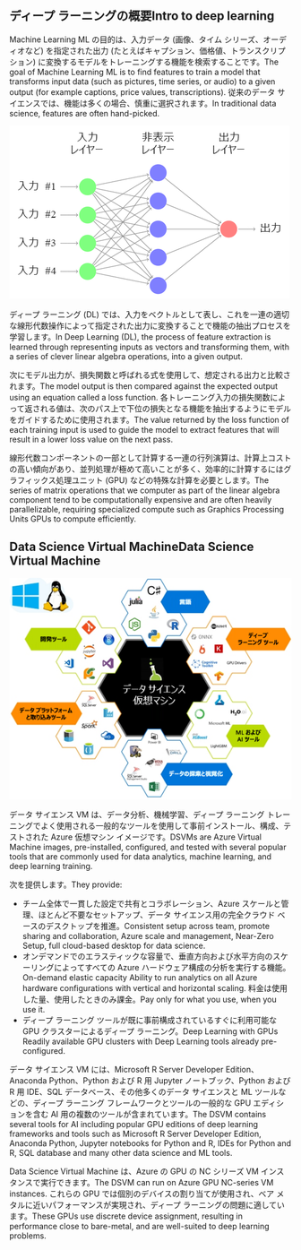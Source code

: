 ## <a name="intro-to-deep-learning"></a><span data-ttu-id="af4f3-101">ディープ ラーニングの概要</span><span class="sxs-lookup"><span data-stu-id="af4f3-101">Intro to deep learning</span></span>

<span data-ttu-id="af4f3-102">Machine Learning ML の目的は、入力データ (画像、タイム シリーズ、オーディオなど) を指定された出力 (たとえばキャプション、価格値、トランスクリプション) に変換するモデルをトレーニングする機能を検索することです。</span><span class="sxs-lookup"><span data-stu-id="af4f3-102">The goal of Machine Learning ML is to find features to train a model that transforms input data (such as pictures, time series, or audio) to a given output (for example captions, price values, transcriptions).</span></span> <span data-ttu-id="af4f3-103">従来のデータ サイエンスでは、機能は多くの場合、慎重に選択されます。</span><span class="sxs-lookup"><span data-stu-id="af4f3-103">In traditional data science, features are often hand-picked.</span></span>

![フィード フォワード ディープ ニューラル ネットワークの Canonical 例です。](../media/2-image1.PNG)

<span data-ttu-id="af4f3-105">ディープ ラーニング (DL) では、入力をベクトルとして表し、これを一連の適切な線形代数操作によって指定された出力に変換することで機能の抽出プロセスを学習します。</span><span class="sxs-lookup"><span data-stu-id="af4f3-105">In Deep Learning (DL), the process of feature extraction is learned through representing inputs as vectors and transforming them, with a series of clever linear algebra operations, into a given output.</span></span>  

<span data-ttu-id="af4f3-106">次にモデル出力が、損失関数と呼ばれる式を使用して、想定される出力と比較されます。</span><span class="sxs-lookup"><span data-stu-id="af4f3-106">The model output is then compared against the expected output using an equation called a loss function.</span></span> <span data-ttu-id="af4f3-107">各トレーニング入力の損失関数によって返される値は、次のパス上で下位の損失となる機能を抽出するようにモデルをガイドするために使用されます。</span><span class="sxs-lookup"><span data-stu-id="af4f3-107">The value returned by the loss function of each training input is used to guide the model to extract features that will result in a lower loss value on the next pass.</span></span>  
 
<span data-ttu-id="af4f3-108">線形代数コンポーネントの一部として計算する一連の行列演算は、計算上コストの高い傾向があり、並列処理が極めて高いことが多く、効率的に計算するにはグラフィックス処理ユニット (GPU) などの特殊な計算を必要とします。</span><span class="sxs-lookup"><span data-stu-id="af4f3-108">The series of matrix operations that we computer as part of the linear algebra component tend to be computationally expensive and are often heavily parallelizable, requiring specialized compute such as Graphics Processing Units GPUs to compute efficiently.</span></span>

## <a name="data-science-virtual-machine"></a><span data-ttu-id="af4f3-109">Data Science Virtual Machine</span><span class="sxs-lookup"><span data-stu-id="af4f3-109">Data Science Virtual Machine</span></span>

![Data Science Virtual Machine のオプション](../media/2-image2.PNG)

<span data-ttu-id="af4f3-111">データ サイエンス VM は、データ分析、機械学習、ディープ ラーニング トレーニングでよく使用される一般的なツールを使用して事前インストール、構成、テストされた Azure 仮想マシン イメージです。</span><span class="sxs-lookup"><span data-stu-id="af4f3-111">DSVMs are Azure Virtual Machine images, pre-installed, configured, and tested with several popular tools that are commonly used for data analytics, machine learning, and deep learning training.</span></span>

<span data-ttu-id="af4f3-112">次を提供します。</span><span class="sxs-lookup"><span data-stu-id="af4f3-112">They provide:</span></span>

- <span data-ttu-id="af4f3-113">チーム全体で一貫した設定で共有とコラボレーション、Azure スケールと管理、ほとんど不要なセットアップ、データ サイエンス用の完全クラウド ベースのデスクトップを推進。</span><span class="sxs-lookup"><span data-stu-id="af4f3-113">Consistent setup across team, promote sharing and collaboration, Azure scale and management, Near-Zero Setup, full cloud-based desktop for data science.</span></span>
- <span data-ttu-id="af4f3-114">オンデマンドでのエラスティックな容量で、垂直方向および水平方向のスケーリングによってすべての Azure ハードウェア構成の分析を実行する機能。</span><span class="sxs-lookup"><span data-stu-id="af4f3-114">On-demand elastic capacity Ability to run analytics on all Azure hardware configurations with vertical and horizontal scaling.</span></span> <span data-ttu-id="af4f3-115">料金は使用した量、使用したときのみ課金。</span><span class="sxs-lookup"><span data-stu-id="af4f3-115">Pay only for what you use, when you use it.</span></span>
- <span data-ttu-id="af4f3-116">ディープ ラーニング ツールが既に事前構成されているすぐに利用可能な GPU クラスターによるディープ ラーニング。</span><span class="sxs-lookup"><span data-stu-id="af4f3-116">Deep Learning with GPUs Readily available GPU clusters with Deep Learning tools already pre-configured.</span></span> 

<span data-ttu-id="af4f3-117">データ サイエンス VM には、Microsoft R Server Developer Edition、Anaconda Python、Python および R 用 Jupyter ノートブック、Python および R 用 IDE、SQL データベース、その他多くのデータ サイエンスと ML ツールなどの、ディープ ラーニング フレームワークとツールの一般的な GPU エディションを含む AI 用の複数のツールが含まれています。</span><span class="sxs-lookup"><span data-stu-id="af4f3-117">The DSVM contains several tools for AI including popular GPU editions of deep learning frameworks and tools such as Microsoft R Server Developer Edition, Anaconda Python, Jupyter notebooks for Python and R, IDEs for Python and R, SQL database and many other data science and ML tools.</span></span>

<span data-ttu-id="af4f3-118">Data Science Virtual Machine は、Azure の GPU の NC シリーズ VM インスタンスで実行できます。</span><span class="sxs-lookup"><span data-stu-id="af4f3-118">The DSVM can run on Azure GPU NC-series VM instances.</span></span> <span data-ttu-id="af4f3-119">これらの GPU では個別のデバイスの割り当てが使用され、ベア メタルに近いパフォーマンスが実現され、ディープ ラーニングの問題に適しています。</span><span class="sxs-lookup"><span data-stu-id="af4f3-119">These GPUs use discrete device assignment, resulting in performance close to bare-metal, and are well-suited to deep learning problems.</span></span>

<!--### Quiz? 

What is the goal of machine learning? 
How is traditional machine learning different from deep learning? 
Why are GPU's often used for deep learning? 
What does the DSVM provide? -->
